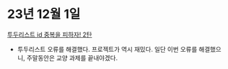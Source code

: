 # 23년 12월 1일

[투두리스트 id 중복을 피하자! 2탄](https://studysmart.tistory.com/101)

- 투두리스트 오류를 해결했다. 프로젝트가 역시 재밌다. 일단 이번 오류를 해결했으니, 주말동안은 교양 과제를 끝내야겠다.